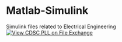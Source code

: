 # Matlab-Simulink
Simulink files related to Electrical Engineering
[![View CDSC PLL on File Exchange](https://www.mathworks.com/matlabcentral/images/matlab-file-exchange.svg)](https://in.mathworks.com/matlabcentral/fileexchange/79134-cdsc-pll)
